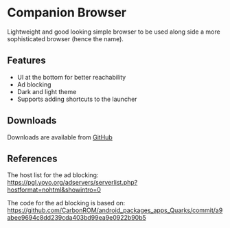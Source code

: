 # Companion Browser
Lightweight and good looking simple browser to be used along side a more sophisticated browser (hence the name).

## Features
* UI at the bottom for better reachability
* Ad blocking
* Dark and light theme
* Supports adding shortcuts to the launcher

## Downloads
Downloads are available from [GitHub](https://github.com/badener95/Companion-Browser/releases/latest)

## References
The host list for the ad blocking: https://pgl.yoyo.org/adservers/serverlist.php?hostformat=nohtml&showintro=0

The code for the ad blocking is based on: https://github.com/CarbonROM/android_packages_apps_Quarks/commit/a9abee9694c8dd239cda403bd99ea9e0922b90b5
